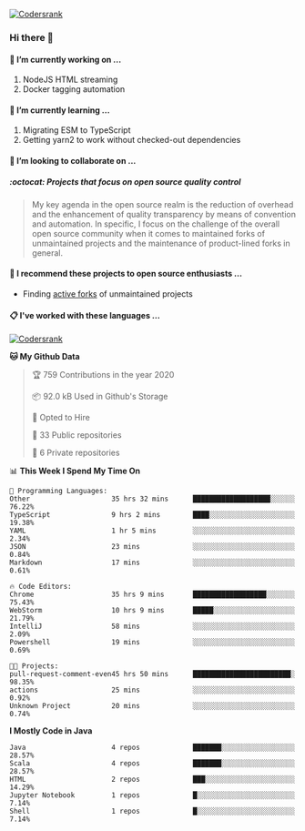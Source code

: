 [![Codersrank](https://cdn.image4.io/matfax/c_scale,w_540/codersrank.png)](https://profile.codersrank.io/user/matfax)

### Hi there 👋

#### 🔭 I’m currently working on ...

1. NodeJS HTML streaming
1. Docker tagging automation

#### 🌱 I’m currently learning ...

1. Migrating ESM to TypeScript
1. Getting yarn2 to work without checked-out dependencies

#### 👯 I’m looking to collaborate on ...

##### :octocat: Projects that focus on open source quality control
> My key agenda in the open source realm is the reduction of overhead and the enhancement of quality transparency by means of convention and automation. In specific, I focus on the challenge of the overall open source community when it comes to maintained forks of unmaintained projects and the maintenance of product-lined forks in general.

#### :rocket: I recommend these projects to open source enthusiasts ...

* Finding [active forks](https://github.com/techgaun/active-forks) of unmaintained projects

#### :clipboard: I've worked with these languages ...

[![Codersrank](https://cdn.image4.io/matfax/c_scale,w_760/languages.png)](https://profile.codersrank.io/user/matfax)

<!--START_SECTION:waka-->
**🐱 My Github Data** 

> 🏆 759 Contributions in the year 2020
 > 
> 📦 92.0 kB Used in Github's Storage 
 > 
> 💼 Opted to Hire
 > 
> 📜 33 Public repositories
 > 
> 🔑 6 Private repositories 

📊 **This Week I Spend My Time On** 

```text
💬 Programming Languages: 
Other                    35 hrs 32 mins      ███████████████████░░░░░░   76.22% 
TypeScript               9 hrs 2 mins        ████░░░░░░░░░░░░░░░░░░░░░   19.38% 
YAML                     1 hr 5 mins         ░░░░░░░░░░░░░░░░░░░░░░░░░   2.34% 
JSON                     23 mins             ░░░░░░░░░░░░░░░░░░░░░░░░░   0.84% 
Markdown                 17 mins             ░░░░░░░░░░░░░░░░░░░░░░░░░   0.61%

🔥 Code Editors: 
Chrome                   35 hrs 9 mins       ██████████████████░░░░░░░   75.43% 
WebStorm                 10 hrs 9 mins       █████░░░░░░░░░░░░░░░░░░░░   21.79% 
IntelliJ                 58 mins             ░░░░░░░░░░░░░░░░░░░░░░░░░   2.09% 
Powershell               19 mins             ░░░░░░░░░░░░░░░░░░░░░░░░░   0.69%

🐱‍💻 Projects: 
pull-request-comment-even45 hrs 50 mins      ████████████████████████░   98.35% 
actions                  25 mins             ░░░░░░░░░░░░░░░░░░░░░░░░░   0.92% 
Unknown Project          20 mins             ░░░░░░░░░░░░░░░░░░░░░░░░░   0.74%

```

**I Mostly Code in Java** 

```text
Java                     4 repos             ███████░░░░░░░░░░░░░░░░░░   28.57% 
Scala                    4 repos             ███████░░░░░░░░░░░░░░░░░░   28.57% 
HTML                     2 repos             ███░░░░░░░░░░░░░░░░░░░░░░   14.29% 
Jupyter Notebook         1 repos             █░░░░░░░░░░░░░░░░░░░░░░░░   7.14% 
Shell                    1 repos             █░░░░░░░░░░░░░░░░░░░░░░░░   7.14%

```



<!--END_SECTION:waka-->

<!--
**matfax/matfax** is a ✨ _special_ ✨ repository because its `README.md` (this file) appears on your GitHub profile.

Here are some ideas to get you started:

- 🔭 I’m currently working on ...
- 🌱 I’m currently learning ...
- 👯 I’m looking to collaborate on ...
- 🤔 I’m looking for help with ...
- 💬 Ask me about ...
- 📫 How to reach me: ...
- 😄 Pronouns: ...
- ⚡ Fun fact: ...
-->
